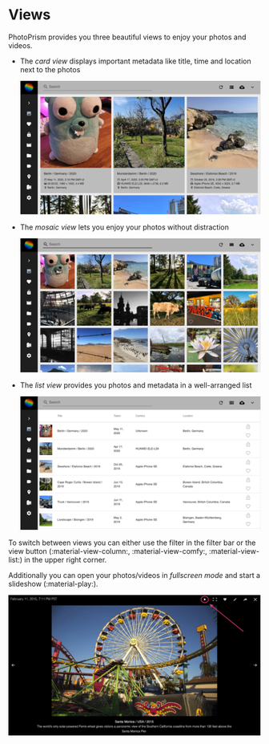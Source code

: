 # Views #
PhotoPrism provides you three beautiful views to enjoy your photos and videos.

* The *card view* displays important metadata like title, time and location next to the photos

    ![Screenshot](img/card.png)
    
* The *mosaic view* lets you enjoy your photos without distraction

    ![Screenshot](img/mosaic.png)
    
* The *list view* provides you photos and metadata in a  well-arranged list

    ![Screenshot](img/list.png)

To switch between views you can either use the filter in the filter bar or the view button (:material-view-column:, :material-view-comfy:, :material-view-list:) in the upper right corner.


Additionally you can open your photos/videos in *fullscreen mode* and start a slideshow (:material-play:).

![Screenshot](img/slideshow.png)
